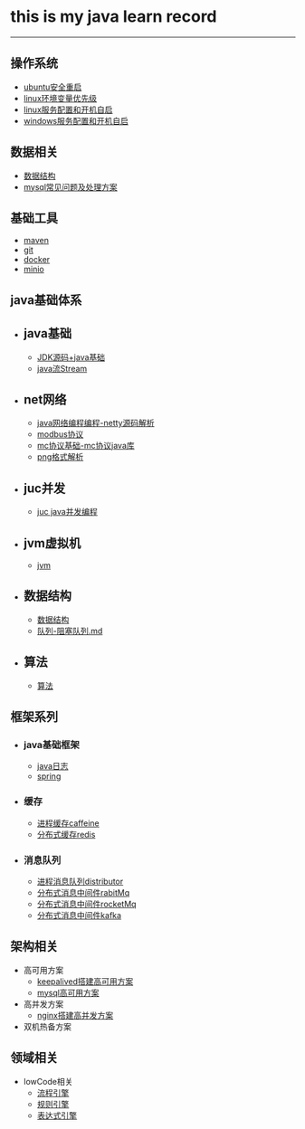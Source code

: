 # this is my java learn record

---
## 操作系统
  - [ubuntu安全重启](src/main/java/org/mgd/os/ubuntu安全重启.md)
  - [linux环境变量优先级](src/main/java/org/mgd/os/linux环境变量优先级.md)
  - [linux服务配置和开机自启](src/main/java/org/mgd/os/systemctl服务配置.md)
  - [windows服务配置和开机自启](src/main/java/org/mgd/os/windows服务配置和开机自启.md)
## 数据相关
  - [数据结构](src/main/java/org/mgd/dataStruct/数据结构.md)
  - [mysql常见问题及处理方案](src/main/java/org/mgd/dataStruct/mysql慢查询.md)
## 基础工具
  - [maven](src/main/java/org/mgd/tools/maven.md)
  - [git](src/main/java/org/mgd/tools/git.md)
  - [docker](src/main/java/org/mgd/tools/docker.md)
  - [minio](src/main/java/org/mgd/tools/minio.md)
## java基础体系
  - ## java基础
    - [JDK源码+java基础](https://github.com/monday110/JDK_LEARN)
    - [java流Stream](src/main/java/org/mgd/base/stream.md)
  - ## net网络
    - [java网络编程编程-netty源码解析](https://github.com/monday110/netty-simple-source)
    - [modbus协议](src/main/java/org/mgd/net/Modbus.md)
    - [mc协议基础-mc协议java库](https://github.com/monday110/jlib-melsec)
    - [png格式解析](src/main/java/org/mgd/png/png.md)
  - ## juc并发
    - [juc java并发编程](.)
  - ## jvm虚拟机
    - [jvm](.)
  - ## 数据结构
    - [数据结构](src/main/java/org/mgd/dataStruct/数据结构.md)
    - [队列-阻塞队列.md](src/main/java/org/mgd/dataStruct/队列-阻塞队列.md)
  - ## 算法
    - [算法](.)
    
## 框架系列
   - ### java基础框架
      - [java日志](src/main/java/org/mgd/log/Jlog.md)
      - [spring](.)
   - ### 缓存
      - [进程缓存caffeine](.)
      - [分布式缓存redis](.)
   - ### 消息队列
      - [进程消息队列distributor](.)
      - [分布式消息中间件rabitMq](.)
      - [分布式消息中间件rocketMq](.)
      - [分布式消息中间件kafka](.)

 
  
  
  
  
## 架构相关
 - 高可用方案
   - [keepalived搭建高可用方案](src/main/java/org/mgd/avialiables/keepalived搭建高可用服务.md)
   - [mysql高可用方案](src/main/java/org/mgd/avialiables/mysql高可用.md)
 - 高并发方案
    - [nginx搭建高并发方案](src/main/java/org/mgd/concurrency/nginx搭建高并发方案.md)
 - 双机热备方案
    

## 领域相关
 - lowCode相关
   - [流程引擎](.)
   - [规则引擎](.)
   - [表达式引擎](.)
